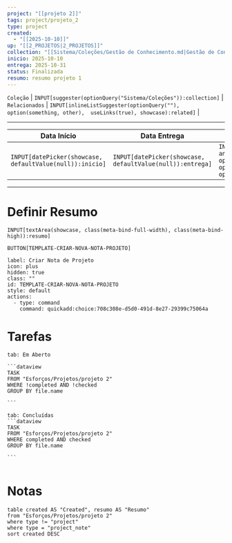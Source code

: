 ```yaml
---
project: "[[projeto 2]]"
tags: project/projeto_2
type: project
created:
  - "[[2025-10-10]]"
up: "[[2_PROJETOS|2_PROJETOS]]"
collection: "[[Sistema/Coleções/Gestão de Conhecimento.md|Gestão de Conhecimento]]"
inicio: 2025-10-10
entrega: 2025-10-31
status: Finalizada
resumo: resumo projeto 1
---
```


 `Coleção` | `INPUT[suggester(optionQuery("Sistema/Coleções")):collection]`   | `Relacionados` | `INPUT[inlineListSuggester(optionQuery(""), option(something, other),  useLinks(true), showcase):related]`  |

---

| Data Início                                              | Data Entrega                                              | Status                                                                                                                |
| -------------------------------------------------------- | --------------------------------------------------------- | --------------------------------------------------------------------------------------------------------------------- |
| `INPUT[datePicker(showcase, defaultValue(null)):inicio]` | `INPUT[datePicker(showcase, defaultValue(null)):entrega]` | `INPUT[inlineSelect(option('Em andamento'), option('Finalizada'), option('Arquivado'), option('Aguardando')):status]` |

---

# Definir Resumo 
`INPUT[textArea(showcase, class(meta-bind-full-width), class(meta-bind-high)):resumo]`


 `BUTTON[TEMPLATE-CRIAR-NOVA-NOTA-PROJETO]`

```meta-bind-button
label: Criar Nota de Projeto
icon: plus
hidden: true
class: ""
id: TEMPLATE-CRIAR-NOVA-NOTA-PROJETO
style: default
actions:
  - type: command
    command: quickadd:choice:708c308e-d5d0-491d-8e27-29399c75064a
```



# Tarefas 
````tabs
tab: Em Aberto

```dataview
TASK
FROM "Esforços/Projetos/projeto 2"
WHERE !completed AND !checked
GROUP BY file.name

```

tab: Concluídas 
```dataview
TASK
FROM "Esforços/Projetos/projeto 2"
WHERE completed AND checked
GROUP BY file.name

```


````



#  Notas

```dataview
table created AS "Created", resumo AS "Resumo"
from "Esforços/Projetos/projeto 2"
where type != "project"
where type = "project_note"
sort created DESC
```


